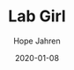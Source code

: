 ---
title:      Lab Girl
author:     Hope Jahren
location:   Sandy Hook, CT
date:       2020-01-08
---